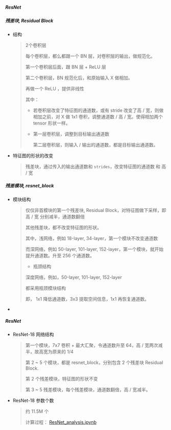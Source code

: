 ##### ResNet

##### 残差块, Residual Block

- 结构
  
  > 2个卷积层
  > 
  > 每个卷积层，都么都跟一个 BN 层，对卷积层的输出，做规范化。
  > 
  > 第一个卷积层后面，跟 BN 层 + ReLU 层
  > 
  > 第二个卷积层，BN 规范化后，和原始输入 X 做相加。
  > 
  > 再做一个 ReLU ，提供非线性
  > 
  > 其中：
  > 
  > - 若卷积层改变了特征图的通道数，或有 stride 改变了高 / 宽，则做相加之前，对 X 做 1x1 卷积，调整通道数 / 高 / 宽。使得相加两个 tensor 形状一样。
  > 
  > - 第一层卷积层，调整到目标输出通道数
  >   
  >   第二层卷积层，则输入 / 输出的通道数，都是目标输出通道数。

- 特征图的形状的改变
  
  > 残差块，通过传入的输出通道数和 `strides`，改变特征图的通道数 和 高 / 宽

##### 残差模块, resnet_block

- 模块结构
  
  > 仅仅非首模块的第一个残差块, Residual Block，对特征图做下采样，即高 / 宽 分别减半，通道数翻倍
  > 
  > 其他残差块，都不改变特征图的形状。
  > 
  > 其中，浅网络，例如 18-layer, 34-layer，第一个模块不改变通道数
  > 
  > 而深网络，例如 50-layer, 101-layer, 152-layer，第一个模块，就开始提升通道数。升至 256 个通道数。
  > 
  > - 瓶颈结构
  > 
  > 深度网络，例如，50-layer, 101-layer, 152-layer
  > 
  > 都采用瓶颈模块结构
  > 
  > 即， 1x1 降低通道数，3x3 提取空间信息，1x1 再恢复通道数。

- 

##### ResNet

- ResNet-18 网络结构
  
  > 第一个模块，7x7 卷积 + 最大汇聚，令通道数升至 64，高 / 宽两次减半，故高宽为原来的 1/4
  > 
  > 第 2 ~ 5 个模块，都是 resnet_block，分别包含 2 个残差块 Residual Block.
  > 
  > 第 2 个残差模块，特征图的形状不变
  > 
  > 第 3 ~ 5 残差模块，每个残差模块，通道数翻倍，高 / 宽减半。

- ResNet-18 参数个数
  
  > 约 11.5M 个
  > 
  > 计算过程： [ResNet_analysis.ipynb](https://github.com/garrisonz/reproduce/blob/main/ResNet/ResNet_analysis.ipynb)
